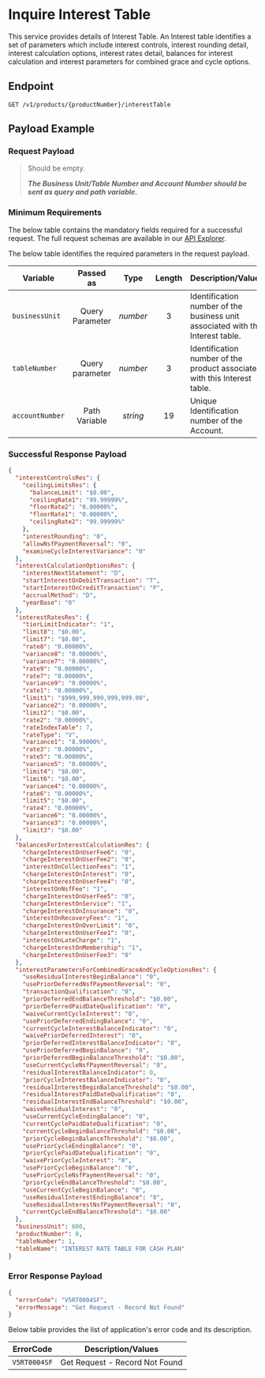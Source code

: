 # Inquire Interest Table

 This service provides details of Interest Table. An Interest table identifies a set of parameters which include interest controls, interest rounding detail, interest calculation options, interest rates detail, balances for interest calculation and interest parameters for combined grace and cycle options.


## Endpoint

`GET /v1/products/{productNumber}/interestTable`

## Payload Example

### Request Payload

>Should be empty. 
>
>***The Business Unit/Table Number and Account Number should be sent as query and path variable.***


### Minimum Requirements

The below table contains the mandatory fields required for a successful request. The full request schemas are available in our [API Explorer](../api/?type=get&path=/v1/products/{productNumber}/interestTable).

The below table identifies the required parameters in the request payload.

| Variable | Passed as | Type | Length | Description/Values |
| -------- | :-------: | :--: | :------------: | ------------------ |
| `businessUnit` | Query Parameter | *number* | 3 | Identification number of the business unit associated with this Interest table. | 
| `tableNumber` | Query parameter | *number* | 3 | Identification number of the product associated with this Interest table. | 
| `accountNumber` | Path Variable | *string* | 19 | Unique Identification number of the Account. | 

### Successful Response Payload

```json
{
  "interestControlsRes": {
    "ceilingLimitsRes": {
      "balanceLimit": "$0.00",
      "ceilingRate1": "99.99999%",
      "floorRate2": "0.00000%",
      "floorRate1": "0.00000%",
      "ceilingRate2": "99.99999%"
    },
    "interestRounding": "0",
    "allowNsfPaymentReversal": "0",
    "examineCycleInterestVariance": "0"
  },
  "interestCalculationOptionsRes": {
    "interestNextStatement": "D",
    "startInterestOnDebitTransaction": "T",
    "startInterestOnCreditTransaction": "P",
    "accrualMethod": "D",
    "yearBase": "0"
  },
  "interestRatesRes": {
    "tierLimitIndicator": "1",
    "limit8": "$0.00",
    "limit7": "$0.00",
    "rate8": "0.00000%",
    "variance8": "0.00000%",
    "variance7": "0.00000%",
    "rate9": "0.00000%",
    "rate7": "0.00000%",
    "variance9": "0.00000%",
    "rate1": "0.00000%",
    "limit1": "$999,999,999,999,999.00",
    "variance2": "0.00000%",
    "limit2": "$0.00",
    "rate2": "0.00000%",
    "rateIndexTable": 7,
    "rateType": "V",
    "variance1": "8.99000%",
    "rate3": "0.00000%",
    "rate5": "0.00000%",
    "variance5": "0.00000%",
    "limit4": "$0.00",
    "limit6": "$0.00",
    "variance4": "0.00000%",
    "rate6": "0.00000%",
    "limit5": "$0.00",
    "rate4": "0.00000%",
    "variance6": "0.00000%",
    "variance3": "0.00000%",
    "limit3": "$0.00"
  },
  "balancesForInterestCalculationRes": {
    "chargeInterestOnUserFee6": "0",
    "chargeInterestOnUserFee2": "0",
    "interestOnCollectionFees": "1",
    "chargeInterestOnInterest": "0",
    "chargeInterestOnUserFee4": "0",
    "interestOnNsfFee": "1",
    "chargeInterestOnUserFee5": "0",
    "chargeInterestOnService": "1",
    "chargeInterestOnInsurance": "0",
    "interestOnRecoveryFees": "1",
    "chargeInterestOnOverLimit": "0",
    "chargeInterestOnUserFee1": "0",
    "interestOnLateCharge": "1",
    "chargeInterestOnMembership": "1",
    "chargeInterestOnUserFee3": "0"
  },
  "interestParametersForCombinedGraceAndCycleOptionsRes": {
    "useResidualInterestBeginBalance": "0",
    "usePriorDeferredNsfPaymentReversal": "0",
    "transactionQualification": "0",
    "priorDeferredEndBalanceThreshold": "$0.00",
    "priorDeferredPaidDateQualification": "0",
    "waiveCurrentCycleInterest": "0",
    "usePriorDeferredEndingBalance": "0",
    "currentCycleInterestBalanceIndicator": "0",
    "waivePriorDeferredInterest": "0",
    "priorDeferredInterestBalanceIndicator": "0",
    "usePriorDeferredBeginBalance": "0",
    "priorDeferredBeginBalanceThreshold": "$0.00",
    "useCurrentCycleNsfPaymentReversal": "0",
    "residualInterestBalanceIndicator": 0,
    "priorCycleInterestBalanceIndicator": "0",
    "residualInterestBeginBalanceThreshold": "$0.00",
    "residualInterestPaidDateQualification": "0",
    "residualInterestEndBalanceThreshold": "$0.00",
    "waiveResidualInterest": "0",
    "useCurrentCycleEndingBalance": "0",
    "currentCyclePaidDateQualification": "0",
    "currentCycleBeginBalanceThreshold": "$0.00",
    "priorCycleBeginBalanceThreshold": "$0.00",
    "usePriorCycleEndingBalance": "0",
    "priorCyclePaidDateQualification": "0",
    "waivePriorCycleInterest": "0",
    "usePriorCycleBeginBalance": "0",
    "usePriorCycleNsfPaymentReversal": "0",
    "priorCycleEndBalanceThreshold": "$0.00",
    "useCurrentCycleBeginBalance": "0",
    "useResidualInterestEndingBalance": "0",
    "useResidualInterestNsfPaymentReversal": "0",
    "currentCycleEndBalanceThreshold": "$0.00"
  },
  "businessUnit": 600,
  "productNumber": 0,
  "tableNumber": 1,
  "tableName": "INTEREST RATE TABLE FOR CASH PLAN"
}

```

### Error Response Payload

```json
{
  "errorCode": "V5RT0004SF",
  "errorMessage": "Get Request - Record Not Found"  
}
```

Below table provides the list of application's error code and its description.

| ErrorCode |  Description/Values |
| --------  | ------------------ |
| `V5RT0004SF` | Get Request - Record Not Found |